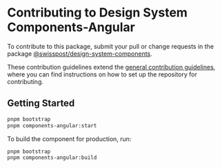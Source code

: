 # Contributing to Design System Components-Angular

To contribute to this package, submit your pull or change requests in the package [@swisspost/design-system-components](../../../components/).

These contribution guidelines extend the [general contribution guidelines](../../../../CONTRIBUTING.md), where you can find instructions on how to set up the repository for contributing.

## Getting Started

```bash
pnpm bootstrap
pnpm components-angular:start
```

To build the component for production, run:

```bash
pnpm bootstrap
pnpm components-angular:build
```
